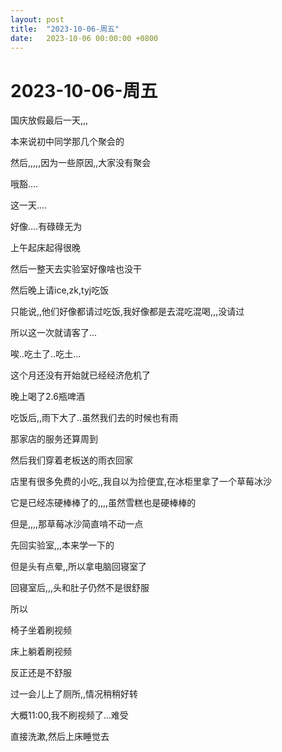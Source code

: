```yaml
---
layout: post
title:  "2023-10-06-周五"
date:   2023-10-06 00:00:00 +0800
---
```




# 2023-10-06-周五

国庆放假最后一天,,,

本来说初中同学那几个聚会的

然后,,,,,因为一些原因,,大家没有聚会



哦豁....

这一天....

好像....有碌碌无为

上午起床起得很晚

然后一整天去实验室好像啥也没干



然后晚上请ice,zk,tyj吃饭

只能说,,他们好像都请过吃饭,我好像都是去混吃混喝,,,没请过

所以这一次就请客了...

唉..吃土了..吃土...

这个月还没有开始就已经经济危机了



晚上喝了2.6瓶啤酒

吃饭后,,雨下大了..虽然我们去的时候也有雨

那家店的服务还算周到

然后我们穿着老板送的雨衣回家



店里有很多免费的小吃,,我自以为捡便宜,在冰柜里拿了一个草莓冰沙

它是已经冻硬棒棒了的,,,,虽然雪糕也是硬棒棒的

但是,,,,那草莓冰沙简直啃不动一点





先回实验室,,,本来学一下的

但是头有点晕,,所以拿电脑回寝室了

回寝室后,,,头和肚子仍然不是很舒服

所以

椅子坐着刷视频

床上躺着刷视频

反正还是不舒服

过一会儿上了厕所,,情况稍稍好转

大概11:00,我不刷视频了...难受

直接洗漱,然后上床睡觉去




